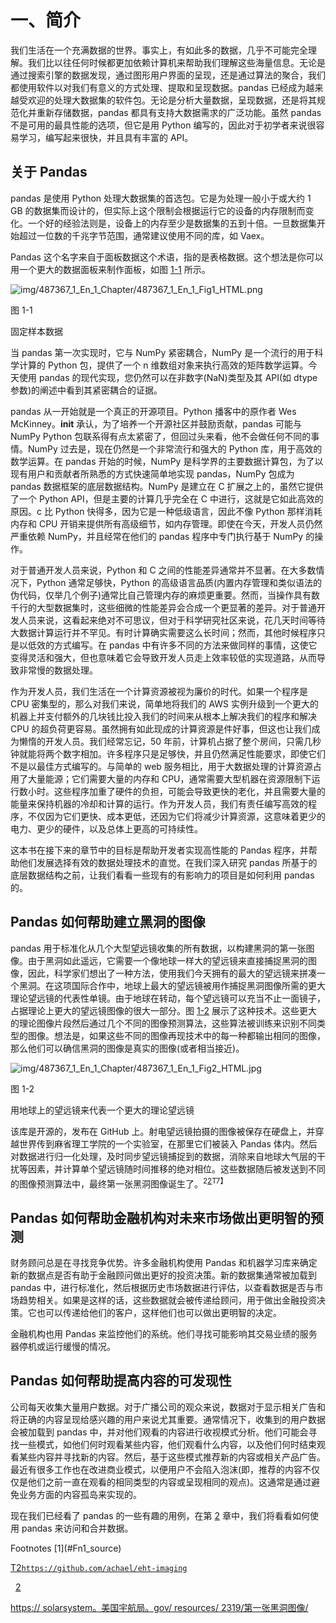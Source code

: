 # 一、简介

我们生活在一个充满数据的世界。事实上，有如此多的数据，几乎不可能完全理解。我们比以往任何时候都更加依赖计算机来帮助我们理解这些海量信息。无论是通过搜索引擎的数据发现，通过图形用户界面的呈现，还是通过算法的聚合，我们都使用软件以对我们有意义的方式处理、提取和呈现数据。pandas 已经成为越来越受欢迎的处理大数据集的软件包。无论是分析大量数据，呈现数据，还是将其规范化并重新存储数据，pandas 都具有支持大数据需求的广泛功能。虽然 pandas 不是可用的最具性能的选项，但它是用 Python 编写的，因此对于初学者来说很容易学习，编写起来很快，并且具有丰富的 API。

## 关于 Pandas

pandas 是使用 Python 处理大数据集的首选包。它是为处理一般小于或大约 1 GB 的数据集而设计的，但实际上这个限制会根据运行它的设备的内存限制而变化。一个好的经验法则是，设备上的内存至少是数据集的五到十倍。一旦数据集开始超过一位数的千兆字节范围，通常建议使用不同的库，如 Vaex。

Pandas 这个名字来自于面板数据这个术语，指的是表格数据。这个想法是你可以用一个更大的数据面板来制作面板，如图 [1-1](#Fig1) 所示。

![img/487367_1_En_1_Chapter/487367_1_En_1_Fig1_HTML.png](img/487367_1_En_1_Chapter/487367_1_En_1_Fig1_HTML.png)

图 1-1

固定样本数据

当 pandas 第一次实现时，它与 NumPy 紧密耦合，NumPy 是一个流行的用于科学计算的 Python 包，提供了一个 n 维数组对象来执行高效的矩阵数学运算。今天使用 pandas 的现代实现，您仍然可以在非数字(NaN)类型及其 API(如 dtype 参数)的阐述中看到其紧密耦合的证据。

pandas 从一开始就是一个真正的开源项目。Python 播客中的原作者 Wes McKinney。__init__ 承认，为了培养一个开源社区并鼓励贡献，pandas 可能与 NumPy Python 包联系得有点太紧密了，但回过头来看，他不会做任何不同的事情。NumPy 过去是，现在仍然是一个非常流行和强大的 Python 库，用于高效的数学运算。在 pandas 开始的时候，NumPy 是科学界的主要数据计算包，为了以现有用户和贡献者所熟悉的方式快速简单地实现 pandas，NumPy 包成为 pandas 数据框架的底层数据结构。NumPy 是建立在 C 扩展之上的，虽然它提供了一个 Python API，但是主要的计算几乎完全在 C 中进行，这就是它如此高效的原因。c 比 Python 快得多，因为它是一种低级语言，因此不像 Python 那样消耗内存和 CPU 开销来提供所有高级细节，如内存管理。即使在今天，开发人员仍然严重依赖 NumPy，并且经常在他们的 pandas 程序中专门执行基于 NumPy 的操作。

对于普通开发人员来说，Python 和 C 之间的性能差异通常并不显著。在大多数情况下，Python 通常足够快，Python 的高级语言品质(内置内存管理和类似语法的伪代码，仅举几个例子)通常比自己管理内存的麻烦更重要。然而，当操作具有数千行的大型数据集时，这些细微的性能差异会合成一个更显著的差异。对于普通开发人员来说，这看起来绝对不可思议，但对于科学研究社区来说，花几天时间等待大数据计算运行并不罕见。有时计算确实需要这么长时间；然而，其他时候程序只是以低效的方式编写。在 pandas 中有许多不同的方法来做同样的事情，这使它变得灵活和强大，但也意味着它会导致开发人员走上效率较低的实现道路，从而导致非常慢的数据处理。

作为开发人员，我们生活在一个计算资源被视为廉价的时代。如果一个程序是 CPU 密集型的，那么对我们来说，简单地将我们的 AWS 实例升级到一个更大的机器上并支付额外的几块钱比投入我们的时间来从根本上解决我们的程序和解决 CPU 的超负荷更容易。虽然拥有如此现成的计算资源是件好事，但这也让我们成为懒惰的开发人员。我们经常忘记，50 年前，计算机占据了整个房间，只需几秒钟就能将两个数字相加。许多程序只是足够快，并且仍然满足性能要求，即使它们不是以最佳方式编写的。与简单的 web 服务相比，用于大数据处理的计算资源占用了大量能源；它们需要大量的内存和 CPU，通常需要大型机器在资源限制下运行数小时。这些程序加重了硬件的负担，可能会导致更快的老化，并且需要大量的能量来保持机器的冷却和计算的运行。作为开发人员，我们有责任编写高效的程序，不仅因为它们更快、成本更低，还因为它们将减少计算资源，这意味着更少的电力、更少的硬件，以及总体上更高的可持续性。

这本书在接下来的章节中的目标是帮助开发者实现高性能的 Pandas 程序，并帮助他们发展选择有效的数据处理技术的直觉。在我们深入研究 pandas 所基于的底层数据结构之前，让我们看看一些现有的有影响力的项目是如何利用 pandas 的。

## Pandas 如何帮助建立黑洞的图像

pandas 用于标准化从几个大型望远镜收集的所有数据，以构建黑洞的第一张图像。由于黑洞如此遥远，它需要一个像地球一样大的望远镜来直接捕捉黑洞的图像，因此，科学家们想出了一种方法，使用我们今天拥有的最大的望远镜来拼凑一个黑洞。在这项国际合作中，地球上最大的望远镜被用作捕捉黑洞图像所需的更大理论望远镜的代表性单镜。由于地球在转动，每个望远镜可以充当不止一面镜子，占据理论上更大的望远镜图像的很大一部分。图 [1-2](#Fig2) 展示了这种技术。这些更大的理论图像片段然后通过几个不同的图像预测算法，这些算法被训练来识别不同类型的图像。想法是，如果这些不同的图像再现技术中的每一种都输出相同的图像，那么他们可以确信黑洞的图像是真实的图像(或者相当接近)。

![img/487367_1_En_1_Chapter/487367_1_En_1_Fig2_HTML.jpg](img/487367_1_En_1_Chapter/487367_1_En_1_Fig2_HTML.jpg)

图 1-2

用地球上的望远镜来代表一个更大的理论望远镜

该库是开源的，发布在 GitHub 上。射电望远镜拍摄的图像被保存在硬盘上，并穿越世界传到麻省理工学院的一个实验室，在那里它们被装入 Pandas 体内。然后对数据进行归一化处理，及时同步望远镜捕捉到的数据，消除来自地球大气层的干扰等因素，并计算单个望远镜随时间推移的绝对相位。这些数据随后被发送到不同的图像预测算法中，最终第一张黑洞图像诞生了。<sup>2[2](#Fn2)T7】</sup>

## Pandas 如何帮助金融机构对未来市场做出更明智的预测

财务顾问总是在寻找竞争优势。许多金融机构使用 Pandas 和机器学习库来确定新的数据点是否有助于金融顾问做出更好的投资决策。新的数据集通常被加载到 pandas 中，进行标准化，然后根据历史市场数据进行评估，以查看数据是否与市场趋势相关。如果是这样的话，这些数据就会被传递给顾问，用于做出金融投资决策。它也可以传递给他们的客户，这样他们也可以做出更明智的决定。

金融机构也用 Pandas 来监控他们的系统。他们寻找可能影响其交易业绩的服务器停机或运行缓慢的情况。

## Pandas 如何帮助提高内容的可发现性

公司每天收集大量用户数据。对于广播公司的观众来说，数据对于显示相关广告和将正确的内容呈现给感兴趣的用户来说尤其重要。通常情况下，收集到的用户数据会被加载到 pandas 中，并对他们观看的内容进行收视模式分析。他们可能会寻找一些模式，如他们何时观看某些内容，他们观看什么内容，以及他们何时结束观看某些内容并寻找新的内容。然后，基于这些模式推荐新的内容或相关产品广告。最近有很多工作也在改进商业模式，以便用户不会陷入泡沫(即，推荐的内容不仅仅是他们之前一直在观看的相同类型的内容或呈现相同的观点)。这通常是通过避免业务方面的内容孤岛来实现的。

现在我们已经看了 pandas 的一些有趣的用例，在第 [2](2.html) 章中，我们将看看如何使用 pandas 来访问和合并数据。

<aside aria-label="Footnotes" class="FootnoteSection" epub:type="footnotes">Footnotes [1](#Fn1_source)

[T2`https://github.com/achael/eht-imaging`](https://github.com/achael/eht-imaging)

  [2](#Fn2_source)

[https:// solarsystem。美国宇航局。gov/ resources/ 2319/第一张黑洞图像/](https://solarsystem.nasa.gov/resources/2319/first-image-of-a-black-hole/)

 </aside>